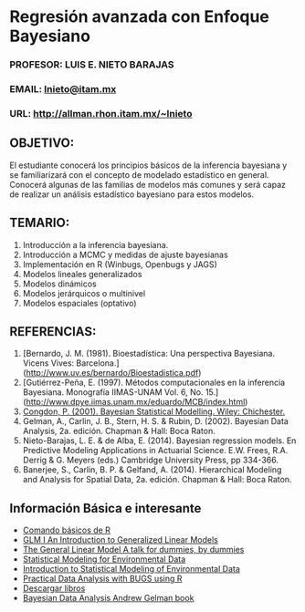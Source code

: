 # Regresión avanzada con Enfoque Bayesiano
### PROFESOR: LUIS E. NIETO BARAJAS
### EMAIL: lnieto@itam.mx
### URL: http://allman.rhon.itam.mx/~lnieto 

## OBJETIVO:

El estudiante conocerá los principios básicos de la inferencia bayesiana y se familiarizará con el concepto de modelado estadístico en
general. Conocerá algunas de las familias de modelos más comunes y será capaz de realizar un análisis estadístico bayesiano para estos modelos.

## TEMARIO:
1. Introducción a la inferencia bayesiana.
2. Introducción a MCMC y medidas de ajuste bayesianas
3. Implementación en R (Winbugs, Openbugs y JAGS)
4. Modelos lineales generalizados
5. Modelos dinámicos
6. Modelos jerárquicos o multinivel
7. Modelos espaciales (optativo)


## REFERENCIAS:
1. [Bernardo, J. M. (1981). Bioestadística: Una perspectiva Bayesiana.
Vicens Vives: Barcelona.] (http://www.uv.es/bernardo/Bioestadistica.pdf)
2. [Gutiérrez-Peña, E. (1997). Métodos computacionales en la inferencia
Bayesiana. Monografía IIMAS-UNAM Vol. 6, No. 15.]
(http://www.dpye.iimas.unam.mx/eduardo/MCB/index.html)
3. [Congdon, P. (2001). Bayesian Statistical Modelling. Wiley: Chichester.](https://drive.google.com/open?id=0B60o2E1S5j6rVUZTellkYlctZzg)
4. Gelman, A., Carlin, J. B., Stern, H. S. & Rubin, D. (2002). Bayesian Data
Analysis, 2a. edición. Chapman & Hall: Boca Raton. 
5. Nieto-Barajas, L. E. & de Alba, E. (2014). Bayesian regression models.
En Predictive Modeling Applications in Actuarial Science. E.W. Frees,
R.A. Derrig & G. Meyers (eds.) Cambridge University Press, pp 334-366.
6. Banerjee, S., Carlin, B. P. & Gelfand, A. (2014). Hierarchical Modeling
and Analysis for Spatial Data, 2a. edición. Chapman & Hall: Boca Raton. 

## Información Básica e interesante
* [Comando básicos de R](http://personales.unican.es/gonzaleof/R/comandos.pdf)
* [GLM I An Introduction to Generalized Linear Models](https://www.casact.org/education/rpm/2009/handouts/havlicek.pdf)
* [The General Linear Model A talk for dummies, by dummies](http://www.fil.ion.ucl.ac.uk/mfd_archive/2011/page1/mfd2011_GLM.pdf)
* [Statistical Modeling for Environmental Data](http://www.wright.edu/~thaddeus.tarpey/es714.html)
* [Introduction to Statistical Modeling of Environmental Data](http://www.wright.edu/~thaddeus.tarpey/stt630.html)
* [Practical Data Analysis with BUGS using R](http://bendixcarstensen.com/Bayes/Cph-2012/)
* [Descargar libros](http://bacbuc.hd.free.fr/WebDAV/data/Bouquins/)
* [Bayesian Data Analysis Andrew Gelman book](http://www.stat.columbia.edu/~gelman/book/)
